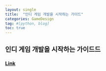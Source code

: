 ```yaml
---
layout: single
title:  "인디 게임 개발을 시작하는 가이드"
categories: GameDesign
tag: #[python, blog] 
toc: true
---
```


## 인디 게임 개발을 시작하는 가이드드
### [Link](https://makegames.tumblr.com/post/44181247500/making-it-in-indie-games-starter-guide)
